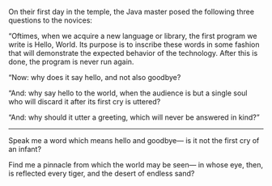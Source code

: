 On their first day in the temple, the Java master posed the
following three questions to the novices:

“Oftimes, when we acquire a new language or library, the
first program we write is Hello, World.  Its
purpose is to inscribe these words in some fashion that will
demonstrate the expected behavior of the technology.  After
this is done, the program is never run again.

“Now: why does it say hello, and not also goodbye?

“And: why say hello to the world, when the audience is but
a single soul who will discard it after its first cry
is uttered?

“And: why should it utter a greeting, which will
never be answered in kind?”

----------


Speak me a word which means hello and goodbye—
is it not the first cry of an infant? 

Find me a pinnacle from which the world may be seen—
in whose eye, then, is reflected every tiger, 
and the desert of endless sand?

